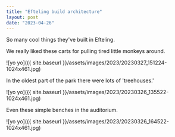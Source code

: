 ```yaml
---
title: "Efteling build architecture"
layout: post
date: "2023-04-26"
---
```


So many cool things they've built in Efteling.

We really liked these carts for pulling tired little monkeys around.

![yo yo]({{ site.baseurl }}/assets/images/2023/20230327_151224-1024x461.jpg)

In the oldest part of the park there were lots of 'treehouses.'

![yo yo]({{ site.baseurl }}/assets/images/2023/20230326_135522-1024x461.jpg)

Even these simple benches in the auditorium.

![yo yo]({{ site.baseurl }}/assets/images/2023/20230326_164522-1024x461.jpg)
